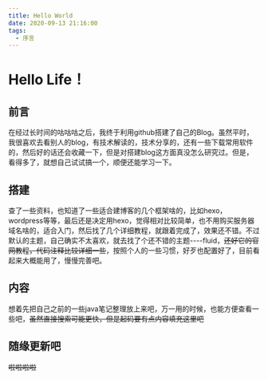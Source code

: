 ```yaml
---
title: Hello World
date: 2020-09-13 21:16:00
tags:
  - 序言
---
```


# Hello Life！

## 前言

​			在经过长时间的咕咕咕之后，我终于利用github搭建了自己的Blog。虽然平时，我很喜欢去看别人的blog，有技术解读的，技术分享的，还有一些下载常用软件的，然后好的话还会收藏一下，但是对搭建blog这方面真没怎么研究过。但是，看得多了，就想自己试试搞一个，顺便还能学习一下。

## 搭建

​			查了一些资料，也知道了一些适合建博客的几个框架啥的，比如hexo，wordpress等等，最后还是决定用hexo，觉得相对比较简单，也不用购买服务器域名啥的，适合入门，然后找了几个详细教程，就跟着完成了，效果还不错。不过默认的主题，自己确实不太喜欢，就去找了个还不错的主题----fluid，~~还好它的官网教程，代码注释比较详细一些~~，按照个人的一些习惯，好歹也配置好了，目前看起来大概能用了，慢慢完善吧。

## 内容

​			想着先把自己之前的一些java笔记整理放上来吧，万一用的时候，也能方便查看一些吧，~~虽然直接搜索可能更快，但是起码要有点内容填充这里吧~~

## 随缘更新吧

~~啦啦啦啦~~